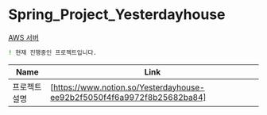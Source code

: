 # Spring_Project_Yesterdayhouse


[AWS 서버](http://3.36.150.146:8080/home)


```sh
! 현재 진행중인 프로젝트입니다.
```

| Name | Link |
| ------ | ------ |
| 프로젝트 설명 | [https://www.notion.so/Yesterdayhouse-ee92b2f5050f4f6a9972f8b25682ba84] |
